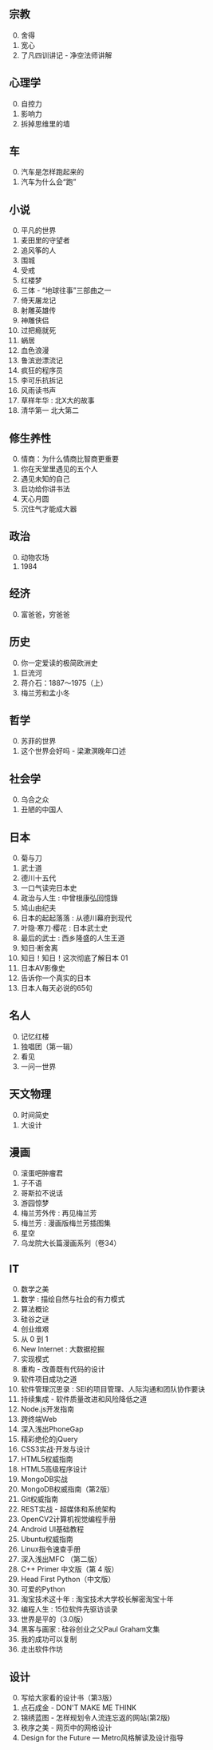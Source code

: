 宗教
---
0. 舍得
0. 宽心
0. 了凡四训讲记 - 净空法师讲解

心理学
---
0. 自控力
0. 影响力
0. 拆掉思维里的墙

车
--
0. 汽车是怎样跑起来的
0. 汽车为什么会“跑”

小说
---
0. 平凡的世界
0. 麦田里的守望者
0. 追风筝的人
0. 围城
0. 受戒
0. 红楼梦
0. 三体 - “地球往事”三部曲之一
0. 倚天屠龙记
0. 射雕英雄传
0. 神雕侠侣
0. 过把瘾就死
0. 蜗居
0. 血色浪漫
0. 鲁滨逊漂流记
0. 疯狂的程序员
0. 李可乐抗拆记
0. 风雨读书声
0. 草样年华 : 北X大的故事
0. 清华第一 北大第二

修生养性
---
0. 情商：为什么情商比智商更重要
0. 你在天堂里遇见的五个人 
0. 遇见未知的自己
0. 启功给你讲书法
0. 天心月圆
0. 沉住气才能成大器

政治
---
0. 动物农场
0. 1984

经济
---
0. 富爸爸，穷爸爸

历史
---
0. 你一定爱读的极简欧洲史
0. 巨流河
0. 蒋介石：1887～1975（上）
0. 梅兰芳和孟小冬

哲学
---
0. 苏菲的世界
0. 这个世界会好吗 - 梁漱溟晚年口述

社会学
---
0. 乌合之众
0. 丑陋的中国人

日本
---
0. 菊与刀
0. 武士道
0. 德川十五代
0. 一口气读完日本史
0. 政治与人生 : 中曾根康弘回憶錄
0. 鸠山由纪夫
0. 日本的起起落落 : 从德川幕府到现代
0. 叶隐·寒刀·樱花 : 日本武士史
0. 最后的武士 : 西乡隆盛的人生王道
0. 知日·断舍离
0. 知日！知日！这次彻底了解日本 01 
0. 日本AV影像史
0. 告诉你一个真实的日本
0. 日本人每天必说的65句

名人
---
0. 记忆红楼
0. 独唱团（第一辑）
0. 看见
0. 一问一世界

天文物理
---
0. 时间简史
0. 大设计

漫画
---
0. 滚蛋吧肿瘤君
0. 子不语
0. 哥斯拉不说话
0. 游园惊梦
0. 梅兰芳外传 : 再见梅兰芳
0. 梅兰芳 : 漫画版梅兰芳插图集
0. 星空
0. 乌龙院大长篇漫画系列（卷34）

IT
--
0. 数学之美
0. 数学 : 描绘自然与社会的有力模式
0. 算法概论
0. 硅谷之谜
0. 创业维艰
0. 从 0 到 1
0. New Internet : 大数据挖掘
0. 实现模式
0. 重构 - 改善既有代码的设计
0. 软件项目成功之道
0. 软件管理沉思录 : SEI的项目管理、人际沟通和团队协作要诀
0. 持续集成 - 软件质量改进和风险降低之道
0. Node.js开发指南
0. 跨终端Web
0. 深入浅出PhoneGap
0. 精彩绝伦的jQuery
0. CSS3实战·开发与设计
0. HTML5权威指南
0. HTML5高级程序设计
0. MongoDB实战
0. MongoDB权威指南（第2版）
0. Git权威指南
0. REST实战 - 超媒体和系统架构
0. OpenCV2计算机视觉编程手册
0. Android UI基础教程
0. Ubuntu权威指南
0. Linux指令速查手册
0. 深入浅出MFC （第二版）
0. C++ Primer 中文版（第 4 版）
0. Head First Python（中文版）
0. 可爱的Python
0. 淘宝技术这十年 : 淘宝技术大学校长解密淘宝十年
0. 编程人生 : 15位软件先驱访谈录
0. 世界是平的（3.0版）
0. 黑客与画家 : 硅谷创业之父Paul Graham文集
0. 我的成功可以复制
0. 走出软件作坊

设计
---
0. 写给大家看的设计书（第3版）
0. 点石成金 - DON'T MAKE ME THINK
0. 锦绣蓝图 - 怎样规划令人流连忘返的网站(第2版)
0. 秩序之美 - 网页中的网格设计
0. Design for the Future — Metro风格解读及设计指导

